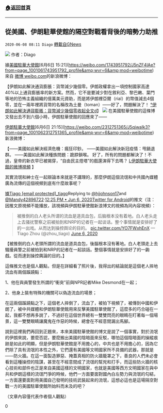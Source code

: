 ###  [:house:返回首頁](https://github.com/ourhimalayas/txt)
---

## 從美國、伊朗駐華使館的隔空對戰看背後的暗勢力助推
`2020-06-08 08:11 Diago` [轉載自GNews](https://gnews.org/zh-hant/226471/)

![](https://s3.amazonaws.com/gnews-media-offload/wp-content/uploads/2020/06/08075224/220779910552263.jpg)
作者：Diago

據[美國駐華大使館](https://weibo.com/usembassy?refer_flag=1005055013_)[6月6日 15:21](https://weibo.com/1743951792/J5nZF4lAe?from=page_1001061743951792_profile&amp;wvr=6&amp;mod=weibotime) 來自 [微博 weibo.com](https://app.weibo.com/t/feed/PBP2P)的新浪微博：

【伊朗如此解決通貨膨脹：貨幣減少幾個零。伊朗政權拿出一項控制國家高達40%以上通貨膨脹率的新方案。然而，它不是要減少對在敘利亞、黎巴嫩、葉門等地的恐怖主義組織的億萬美元資助，而是將伊朗裡亞爾（rial）的幣值減去4個零，並在一兩年裡將貨幣的名稱改為土曼（toman）——好了，問題解決了！ [°伊朗如此解決通貨膨脹：貨幣減少幾個零](http://t.cn/A62nxhhR)[收起全文d](void%280%29;)】
![](https://s3.amazonaws.com/gnews-media-offload/wp-content/uploads/2020/06/08075640/67f297b0gy1gfh4kcvv3oj20rs0fm1kx.jpg)
在美國駐華使館的這條博文發出去不到六個小時，伊朗駐華使館的回應來了——

[伊朗駐華大使館](https://weibo.com/u/2312751365?refer_flag=1005055013_)[6月6日 21:15](https://weibo.com/2312751365/J5qjwaIk3?from=page_1001062312751365_profile&amp;wvr=6&amp;mod=weibotime)新浪微博：

【——美國如此解決經濟危機：瘋狂印鈔。
——美國如此解決新冠疫情：甩鍋退群。
——美國如此解決種族問題：跪脖鎖喉。
好了，所有的問題都解決了！不過，皇帝的新衣早已被揭穿，“自由民主燈塔”的戲還演得下去嗎？ [L伊朗駐華大使館的微博視頻](http://t.cn/A62my8Aw) 】​​​​

其實流氓和紳士在一起辯論本來就是不講理的，那麼伊朗這個流氓和中共國內媒體廣為流傳的這個視頻到底有什麼故事呢？

[據Tiago \[email protected\]\_tiago](https://twitter.com/zhou_tiago)Replying to [@hjjohnson17](https://twitter.com/hjjohnson17)and [@Mandy42896722](https://twitter.com/Mandy42896722)·[12:25 PM • Jun 6, 2020](https://twitter.com/zhou_tiago/status/1269123322282938368)[Twitter for Android](https://help.twitter.com/using-twitter/how-to-tweet#source-labels)的推文（注：因推文原視頻不能播放，該視頻與伊朗駐華使館新浪博文的視頻為同內容視頻）：

> 被推倒的白人老头所谓的流血是道具血包，后脑根本没有着地。白人老头走上去骚扰警察之前被拍到和NRP的记者在一起谈话。整个事情就是安排好了的一出戏。从而达到操控舆论的目的。 [pic.twitter.com/YO7FWxhEnX](https://t.co/YO7FWxhEnX)
> — Tiago Zhou (@zhou\_tiago) [June 6, 2020](https://twitter.com/zhou_tiago/status/1269123322282938368?ref_src=twsrc%5Etfw)

【被推倒的白人老頭所謂的流血是道具血包，後腦根本沒有著地。白人老頭走上去騷擾員警之前被拍到和NRP的記者在一起談話。整個事情就是安排好了的一齣戲。從而達到操控輿論的目的。】

這條推文也是個人觀點，但是在詳細看了照片後，我得出的結論就是這個老人摔地流血有兩個蹊蹺點：

1、他在與員警發生所謂的“衝突”前與NPR記者Mike Desmond在一起；

2、他身上裝有特殊的機關可以偽造流血的場景；

在這兩個蹊蹺點之下，這個老人摔倒了，流血了，被拍下視頻了，被傳到中國和伊朗了，被中共媒體和伊朗駐華使館用來反擊美國駐華使館了，這麼多的巧合碰在一起，我都不想再多說了，不過好在這個世界總有一雙雙閃亮的眼睛在盯著每一個場景，這一雙雙眼睛讓魔鬼在作惡的時候，總會在不經意間漏出馬腳。

說到這裡我們再回到正題來，本來美國駐華使館的博文是說了一個事實，對於流氓的伊朗來說，要麼否認，要麼搬出美國的陰暗面來反駁，哪怕這個陰暗面的操縱痕跡是如此的明顯，但是伊朗駐華使館是不用擔心的，中共也是不用擔心的，因為它們除了具有流氓的本性之外，它們還有美國等文明國家所不具備的武器，那就是——防火牆。在這一面製造罪惡、掩蓋真相的防火牆籠罩之下，善良的人們未必會看到這種操控的陰謀，甚至在不經意間成了流氓的幫兇和打手，而這些防火牆的核心技術和部件也正是來自美國這樣的文明國家，也就是美國等西方文明國家在與中共和伊朗這樣的流氓鬥爭的時候，他們一方面要面對國內白左勢力與流氓的勾結，一方面還要面對用美國自己發明的技術武裝起來的流氓，這想必這也是這場隔空對戰一方的美國駐華使館所始料而未及的吧？

（文章內容僅代表作者個人觀點）

0
